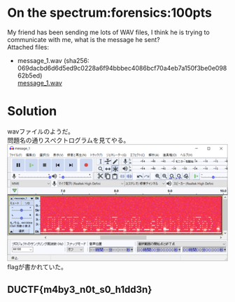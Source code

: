 # On the spectrum:forensics:100pts
My friend has been sending me lots of WAV files, I think he is trying to communicate with me, what is the message he sent?  
Attached files:  
- message_1.wav (sha256: 069dacbd6d6d5ed9c0228a6f94bbbec4086bcf70a4eb7a150f3be0e09862b5ed)  
[message_1.wav](message_1.wav)  

# Solution
wavファイルのようだ。  
問題名の通りスぺクトログラムを見てやる。  
![spectrum.png](images/spectrum.png)  
flagが書かれていた。  

## DUCTF{m4by3_n0t_s0_h1dd3n}